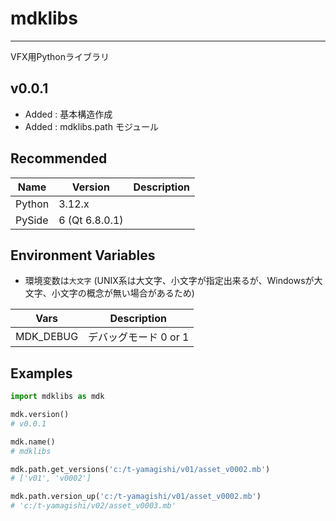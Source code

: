 # mdklibs
---
VFX用Pythonライブラリ

## v0.0.1
- Added : 基本構造作成
- Added : mdklibs.path モジュール


## Recommended 
| Name | Version | Description |
| ---- | ---- | ---- |
| Python | 3.12.x |
| PySide | 6 (Qt 6.8.0.1) |


## Environment Variables
- 環境変数は`大文字` (UNIX系は大文字、小文字が指定出来るが、Windowsが大文字、小文字の概念が無い場合があるため)

| Vars | Description |
| ---- | ---- |
| MDK_DEBUG | デバッグモード 0 or 1 |


## Examples
``` python
import mdklibs as mdk

mdk.version()
# v0.0.1

mdk.name()
# mdklibs

mdk.path.get_versions('c:/t-yamagishi/v01/asset_v0002.mb')
# ['v01', 'v0002']

mdk.path.version_up('c:/t-yamagishi/v01/asset_v0002.mb')
# 'c:/t-yamagishi/v02/asset_v0003.mb'
```

